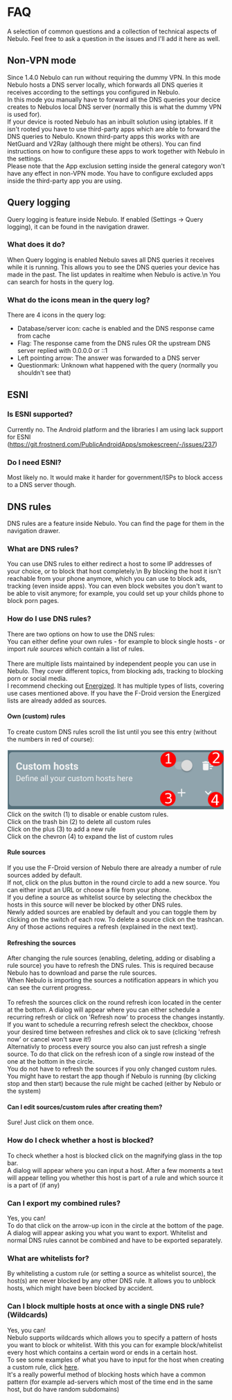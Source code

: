 # FAQ
A selection of common questions and a collection of technical aspects of Nebulo. Feel free to ask a question in the issues and I'll add it here as well.

## Non-VPN mode
Since 1.4.0 Nebulo can run without requiring the dummy VPN. In this mode Nebulo hosts a DNS server locally, which forwards all DNS queries it receives according to the settings you configured in Nebulo.<br>
In this mode you manually have to forward all the DNS queries your decice creates to Nebulos local DNS server (normally this is what the dummy VPN is used for).<br>
If your device is rooted Nebulo has an inbuilt solution using iptables. If it isn't rooted you have to use third-party apps which are able to forward the DNS queries to Nebulo.
Known third-party apps this works with are NetGuard and V2Ray (although there might be others). You can find instructions on how to configure these apps to work together with Nebulo in the settings.<br>
Please note that the App exclusion setting inside the general category won't have any effect in non-VPN mode. You have to configure excluded apps inside the third-party app you are using.

## Query logging
Query logging is feature inside Nebulo. If enabled (Settings -> Query logging), it can be found in the navigation drawer.

### What does it do?
When Query logging is enabled Nebulo saves all DNS queries it receives while it is running.
This allows you to see the DNS queries your device has made in the past.
The list updates in realtime when Nebulo is active.\n
You can search for hosts in the query log.

### What do the icons mean in the query log?
There are 4 icons in the query log:
- Database/server icon: cache is enabled and the DNS response came from cache
- Flag: The response came from the DNS rules OR the upstream DNS server replied with 0.0.0.0 or ::1
- Left pointing arrow: The answer was forwarded to a DNS server
- Questionmark: Unknown what happened with the query (normally you shouldn't see that)

## ESNI
### Is ESNI supported?
Currently no. The Android platform and the libraries I am using lack support for ESNI (https://git.frostnerd.com/PublicAndroidApps/smokescreen/-/issues/237)

### Do I need ESNI?
Most likely no. It would make it harder for government/ISPs to block access to a DNS server though.

## DNS rules
DNS rules are a feature inside Nebulo. You can find the page for them in the navigation drawer.

### What are DNS rules?
You can use DNS rules to either redirect a host to some IP addresses of your choice, or to block that host completely.\n
By blocking the host it isn't reachable from your phone anymore, which you can use to block ads, tracking (even inside apps).
You can even block websites you don't want to be able to visit anymore;
for example, you could set up your childs phone to block porn pages.

### How do I use DNS rules?
There are two options on how to use the DNS rules:<br>
You can either define your own rules - for example to block single hosts - or import *rule sources* which contain a list of rules.<br><br>
There are multiple lists maintained by independent people you can use in Nebulo.
They cover different topics, from blocking ads, tracking to blocking porn or social media.<br>
I recommend checking out [Energized](energized.pro).
It has multiple types of lists, covering use cases mentioned above.
If you have the F-Droid version the Energized lists are already added as sources.

#### Own (custom) rules
To create custom DNS rules scroll the list until you see this entry (without the numbers in red of course):<br><br>
<img width=500px height=136px src="material/faq/custom_dns_rule.png" alt="Project logo"></a>
<br>
Click on the switch (1) to disable or enable custom rules.<br>
Click on the trash bin (2) to delete all custom rules<br>
Click on the plus (3) to add a new rule<br>
Click on the chevron (4) to expand the list of custom rules

#### Rule sources
If you use the F-Droid version of Nebulo there are already a number of rule sources added by default.<br>
If not, click on the plus button in the round circle to add a new source. You can either input an URL or choose a file from your phone.<br>
If you define a source as whitelist source by selecting the checkbox the hosts in this source will never be blocked by other DNS rules.<br>
Newly added sources are enabled by default and you can toggle them by clicking on the switch of each row.
To delete a source click on the trashcan.<br>
Any of those actions requires a refresh (explained in the next text).

#### Refreshing the sources
After changing the rule sources (enabling, deleting, adding or disabling a rule source) you have to refresh the DNS rules.
This is required because Nebulo has to download and parse the rule sources.<br>
When Nebulo is importing the sources a notification appears in which you can see the current progress.<br><br>
To refresh the sources click on the round refresh icon located in the center at the bottom.
A dialog will appear where you can either schedule a recurring refresh or click on 'Refresh now' to process the changes instantly.<br>
If you want to schedule a recurring refresh select the checkbox, choose your desired time between refreshes and click ok to save (clicking 'refresh now' or cancel won't save it!)
<br>
Alternativly to process every source you also can just refresh a single source.
To do that click on the refresh icon of a single row instead of the one at the bottom in the circle.<br>
You do not have to refresh the sources if you only changed custom rules.
You might have to restart the app though if Nebulo is running (by clicking stop and then start) because the rule might be cached (either by Nebulo or the system)

#### Can I edit sources/custom rules after creating them?
Sure! Just click on them once.

### How do I check whether a host is blocked?
To check whether a host is blocked click on the magnifying glass in the top bar.<br>
A dialog will appear where you can input a host.
After a few moments a text will appear telling you whether this host is part of a rule and which source it is a part of (if any)

### Can I export my combined rules?
Yes, you can!<br>
To do that click on the arrow-up icon in the circle at the bottom of the page.<br>
A dialog will appear asking you what you want to export.
Whitelist and normal DNS rules cannot be combined and have to be exported separately.

### What are whitelists for?
By whitelisting a custom rule (or setting a source as whitelist source), the host(s) are never blocked by any other DNS rule.
It allows you to unblock hosts, which might have been blocked by accident.

### Can I block multiple hosts at once with a single DNS rule? (Wildcards)
Yes, you can!<br>
Nebulo supports wildcards which allows you to specify a pattern of hosts you want to block or whitelist.
With this you can for example block/whitelist every host which contains a certain word or ends in a certain host.<br>
To see some examples of what you have to input for the host when creating a custom rule, click [here](docs/DNSRULE_WILDCARDS.md).<br>
It's a really powerful method of blocking hosts which have a common pattern (for example ad-servers which most of the time end in the same host, but do have random subdomains)